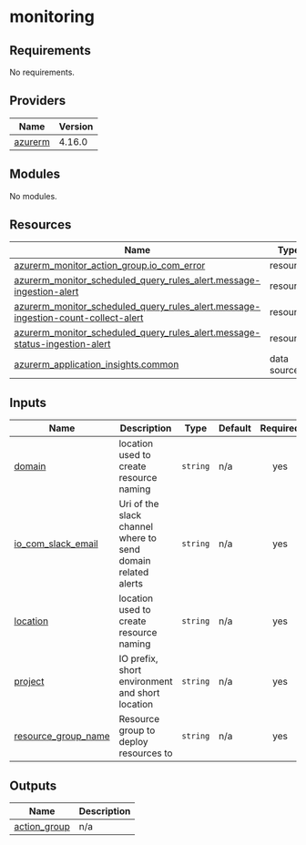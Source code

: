 # monitoring

<!-- BEGIN_TF_DOCS -->
## Requirements

No requirements.

## Providers

| Name | Version |
|------|---------|
| <a name="provider_azurerm"></a> [azurerm](#provider\_azurerm) | 4.16.0 |

## Modules

No modules.

## Resources

| Name | Type |
|------|------|
| [azurerm_monitor_action_group.io_com_error](https://registry.terraform.io/providers/hashicorp/azurerm/latest/docs/resources/monitor_action_group) | resource |
| [azurerm_monitor_scheduled_query_rules_alert.message-ingestion-alert](https://registry.terraform.io/providers/hashicorp/azurerm/latest/docs/resources/monitor_scheduled_query_rules_alert) | resource |
| [azurerm_monitor_scheduled_query_rules_alert.message-ingestion-count-collect-alert](https://registry.terraform.io/providers/hashicorp/azurerm/latest/docs/resources/monitor_scheduled_query_rules_alert) | resource |
| [azurerm_monitor_scheduled_query_rules_alert.message-status-ingestion-alert](https://registry.terraform.io/providers/hashicorp/azurerm/latest/docs/resources/monitor_scheduled_query_rules_alert) | resource |
| [azurerm_application_insights.common](https://registry.terraform.io/providers/hashicorp/azurerm/latest/docs/data-sources/application_insights) | data source |

## Inputs

| Name | Description | Type | Default | Required |
|------|-------------|------|---------|:--------:|
| <a name="input_domain"></a> [domain](#input\_domain) | location used to create resource naming | `string` | n/a | yes |
| <a name="input_io_com_slack_email"></a> [io\_com\_slack\_email](#input\_io\_com\_slack\_email) | Uri of the slack channel where to send domain related alerts | `string` | n/a | yes |
| <a name="input_location"></a> [location](#input\_location) | location used to create resource naming | `string` | n/a | yes |
| <a name="input_project"></a> [project](#input\_project) | IO prefix, short environment and short location | `string` | n/a | yes |
| <a name="input_resource_group_name"></a> [resource\_group\_name](#input\_resource\_group\_name) | Resource group to deploy resources to | `string` | n/a | yes |

## Outputs

| Name | Description |
|------|-------------|
| <a name="output_action_group"></a> [action\_group](#output\_action\_group) | n/a |
<!-- END_TF_DOCS -->
